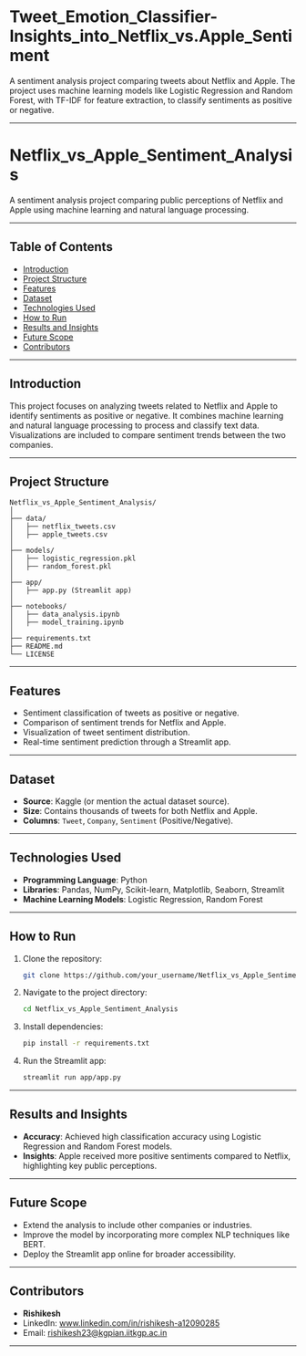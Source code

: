 # Tweet_Emotion_Classifier-Insights_into_Netflix_vs.Apple_Sentiment
A sentiment analysis project comparing tweets about Netflix and Apple. The project uses machine learning models like Logistic Regression and Random Forest, with TF-IDF for feature extraction, to classify sentiments as positive or negative.

---

# Netflix_vs_Apple_Sentiment_Analysis

A sentiment analysis project comparing public perceptions of Netflix and Apple using machine learning and natural language processing.

---

## Table of Contents
- [Introduction](#introduction)
- [Project Structure](#project-structure)
- [Features](#features)
- [Dataset](#dataset)
- [Technologies Used](#technologies-used)
- [How to Run](#how-to-run)
- [Results and Insights](#results-and-insights)
- [Future Scope](#future-scope)
- [Contributors](#contributors)

---

## Introduction
This project focuses on analyzing tweets related to Netflix and Apple to identify sentiments as positive or negative. It combines machine learning and natural language processing to process and classify text data. Visualizations are included to compare sentiment trends between the two companies.

---

## Project Structure
```
Netflix_vs_Apple_Sentiment_Analysis/
│
├── data/
│   ├── netflix_tweets.csv
│   ├── apple_tweets.csv
│
├── models/
│   ├── logistic_regression.pkl
│   ├── random_forest.pkl
│
├── app/
│   ├── app.py (Streamlit app)
│
├── notebooks/
│   ├── data_analysis.ipynb
│   ├── model_training.ipynb
│
├── requirements.txt
├── README.md
└── LICENSE
```

---

## Features
- Sentiment classification of tweets as positive or negative.
- Comparison of sentiment trends for Netflix and Apple.
- Visualization of tweet sentiment distribution.
- Real-time sentiment prediction through a Streamlit app.

---

## Dataset
- **Source**: Kaggle (or mention the actual dataset source).
- **Size**: Contains thousands of tweets for both Netflix and Apple.
- **Columns**: `Tweet`, `Company`, `Sentiment` (Positive/Negative).

---

## Technologies Used
- **Programming Language**: Python
- **Libraries**: Pandas, NumPy, Scikit-learn, Matplotlib, Seaborn, Streamlit
- **Machine Learning Models**: Logistic Regression, Random Forest

---

## How to Run
1. Clone the repository:
   ```bash
   git clone https://github.com/your_username/Netflix_vs_Apple_Sentiment_Analysis.git
   ```
2. Navigate to the project directory:
   ```bash
   cd Netflix_vs_Apple_Sentiment_Analysis
   ```
3. Install dependencies:
   ```bash
   pip install -r requirements.txt
   ```
4. Run the Streamlit app:
   ```bash
   streamlit run app/app.py
   ```

---

## Results and Insights
- **Accuracy**: Achieved high classification accuracy using Logistic Regression and Random Forest models.
- **Insights**: Apple received more positive sentiments compared to Netflix, highlighting key public perceptions.

---

## Future Scope
- Extend the analysis to include other companies or industries.
- Improve the model by incorporating more complex NLP techniques like BERT.
- Deploy the Streamlit app online for broader accessibility.

---

## Contributors
- **Rishikesh** 
- LinkedIn: www.linkedin.com/in/rishikesh-a12090285
- Email: rishikesh23@kgpian.iitkgp.ac.in

---

